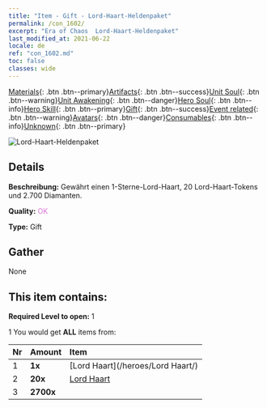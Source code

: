 ```yaml
---
title: "Item - Gift - Lord-Haart-Heldenpaket"
permalink: /con_1602/
excerpt: "Era of Chaos  Lord-Haart-Heldenpaket"
last_modified_at: 2021-06-22
locale: de
ref: "con_1602.md"
toc: false
classes: wide
---
```

 [Materials](/ItemsDE/){: .btn .btn--primary}[Artifacts](/ItemsDE/Artifacts/){: .btn .btn--success}[Unit Soul](/ItemsDE/UnitSoul/){: .btn .btn--warning}[Unit Awakening](/ItemsDE/UnitAwakening/){: .btn .btn--danger}[Hero Soul](/ItemsDE/HeroSoul/){: .btn .btn--info}[Hero Skill](/ItemsDE/HeroSkill/){: .btn .btn--primary}[Gift](/ItemsDE/Gift/){: .btn .btn--success}[Event related](/ItemsDE/Events/){: .btn .btn--warning}[Avatars](/ItemsDE/Avatars/){: .btn .btn--danger}[Consumables](/ItemsDE/Consumables/){: .btn .btn--info}[Unknown](/ItemsDE/Unknown/){: .btn .btn--primary}

 ![Lord-Haart-Heldenpaket](/images/t/i_907218.png)

## Details
 **Beschreibung:** Gewährt einen 1-Sterne-Lord-Haart, 20 Lord-Haart-Tokens und 2.700 Diamanten.

 **Quality:** <span style="color: #DA70D6">OK</span>

 **Type:** Gift

## Gather

  None

## This item contains:

 **Required Level to open:** 1

 1 You would get **ALL** items  from:

  | Nr | Amount |     Item    |
  |:---|:-------|:------------|
  | 1 |  **1x** | [Lord Haart](/heroes/Lord Haart/) |  | 
  | 2 |  **20x** | [Lord Haart](/ItemsDE/her_370/) |  | 
  | 3 |  **2700x** | <i class="fas fa-gem"/> |  | 
